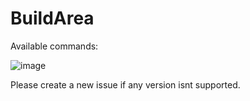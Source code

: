 # BuildArea

Available commands: 

![image](https://user-images.githubusercontent.com/87606394/198097807-af6dcb6a-2f74-47bc-8733-fef818cfeb4c.png)

Please create a new issue if any version isnt supported.
